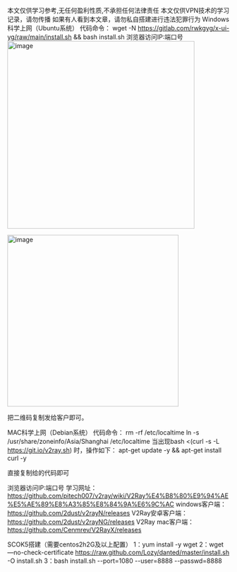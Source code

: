 本文仅供学习参考,无任何盈利性质,不承担任何法律责任
本文仅供VPN技术的学习记录，请勿传播
如果有人看到本文章，请勿私自搭建进行违法犯罪行为
Windows 科学上网（Ubuntu系统）
代码命令：
wget -N https://gitlab.com/rwkgyg/x-ui-yg/raw/main/install.sh && bash install.sh
浏览器访问IP:端口号
<img width="424" alt="image" src="https://github.com/dd2234/v2/assets/145436082/77788c0f-a390-43e8-a1f8-942777e157a2">

<img width="388" alt="image" src="https://github.com/dd2234/v2/assets/145436082/20bd3d4e-f130-4111-acd4-5af4ca0dc67f">


把二维码复制发给客户即可。




MAC科学上网（Debian系统）
代码命令：
rm -rf /etc/localtime
ln -s /usr/share/zoneinfo/Asia/Shanghai /etc/localtime
当出现bash <(curl -s -L https://git.io/v2ray.sh)
时，操作如下：
apt-get update -y && apt-get install curl -y

直接复制给的代码即可


浏览器访问IP:端口号
学习网址：https://github.com/pitech007/v2ray/wiki/V2Ray%E4%B8%80%E9%94%AE%E5%AE%89%E8%A3%85%E8%84%9A%E6%9C%AC
windows客户端：https://github.com/2dust/v2rayN/releases
V2Ray安卓客户端：https://github.com/2dust/v2rayNG/releases
V2Ray mac客户端：https://github.com/Cenmrev/V2RayX/releases




SCOK5搭建（需要centos2h2G及以上配置）
1：yum install -y wget
2：wget —no-check-certificate https://raw.github.com/Lozy/danted/master/install.sh -O install.sh
3：bash install.sh --port=1080 --user=8888 --passwd=8888
